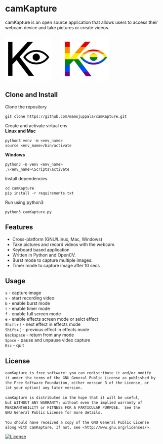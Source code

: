 # camKapture

camKapture is an open source application that allows users to access their webcam device and take pictures or create videos.

<p>
  <img src="assets/camkapture.png" alt="camKapture" width="150"/>
&nbsp; &nbsp; &nbsp; &nbsp;
  <img src="assets/camkapture1.png" alt="camKapture" width="150"/>
</p>

## Clone and Install

Clone the repository

```
git clone https://github.com/manojuppala/camKapture.git
```

Create and activate virtual env  
**Linux and Mac**

```
python3 venv -m <env_name>
source <env_name>/bin/activate
```

**Windows**

```
python3 -m venv <env_name>
.\<env_name>\Scripts\activate
```

Install dependencies

```
cd camKapture
pip install -r requirements.txt
```

Run using python3

```
python3 camKapture.py
```

## Features

- Cross-platform (GNU/Linux, Mac, Windows)
- Take pictures and record videos with the webcam.
- Keyboard based application
- Written in Python and OpenCV.
- Burst mode to capture multiple images.
- Timer mode to capture image after 10 secs

## Usage

`s` - capture image  
`v` - start recording video  
`b` - enable burst mode  
`t` - enable timer mode  
`f` - enable full screen mode  
`e` - enable effects screen mode or selct effect  
`Shift`+`]` - next effect in effects mode  
`Shift`+`[` - previous effect in effects mode  
`Backspace` - return from any mode  
`Space` - pause and unpause video capture  
`Esc` - quit

## License

```
camKapture is free software: you can redistribute it and/or modify
it under the terms of the GNU General Public License as published by
the Free Software Foundation, either version 3 of the License, or
(at your option) any later version.

camKapture is distributed in the hope that it will be useful,
but WITHOUT ANY WARRANTY; without even the implied warranty of
MERCHANTABILITY or FITNESS FOR A PARTICULAR PURPOSE.  See the
GNU General Public License for more details.

You should have received a copy of the GNU General Public License
along with camKapture. If not, see <http://www.gnu.org/licenses/>.
```

[![License](https://www.gnu.org/graphics/gplv3-with-text-136x68.png)](https://github.com/manojuppala/camKapture/blob/main/LICENSE)
